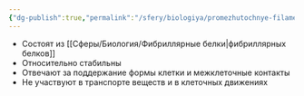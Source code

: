 ```yaml
---
{"dg-publish":true,"permalink":"/sfery/biologiya/promezhutochnye-filamenty/","tags":["Общаябиология"]}
---
```


- Состоят из [[Сферы/Биология/Фибриллярные белки\|фибриллярных белков]] 
- Относительно стабильны
- Отвечают за поддержание формы клетки и межклеточные контакты
- Не участвуют в транспорте веществ и в клеточных движениях